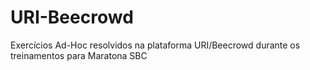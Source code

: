 # URI-Beecrowd
Exercícios Ad-Hoc resolvidos na plataforma URI/Beecrowd durante os treinamentos para Maratona SBC 
